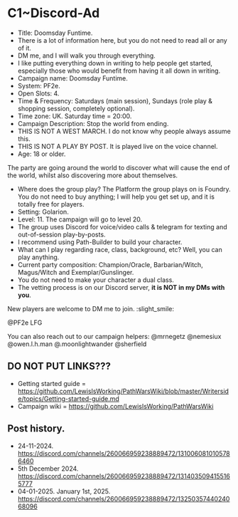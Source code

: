 # C1~Discord-Ad

- Title: Doomsday Funtime.
- There is a lot of information here, but you do not need to read all or any of it. 
- DM me, and I will walk you through everything.
- I like putting everything down in writing to help people get started, especially those who would benefit from having it all down in writing.
- Campaign name: Doomsday Funtime.
- System: PF2e.
- Open Slots: 4.
- Time & Frequency: Saturdays (main session), Sundays (role play & shopping session, completely optional).
- Time zone: UK. Saturday time = 20:00.
- Campaign Description: Stop the world from ending.
- THIS IS NOT A WEST MARCH. I do not know why people always assume this.
- THIS IS NOT A PLAY BY POST. It is played live on the voice channel.
- Age: 18 or older.

The party are going around the world to discover what will cause the end of the world, whilst also discovering more about themselves.

- Where does the group play?
  The Platform the group plays on is Foundry.
  You do not need to buy anything; I will 
  help you get set up, and it is totally free for players.
- Setting: Golarion.
- Level: 11. The campaign will go to level 20.
- The group uses Discord for voice/video calls & telegram for texting and out-of-session play-by-posts.
- I recommend using Path-Builder to build your character.
- What can I play regarding race, class, background, etc? Well, you can play anything.
- Current party composition: Champion/Oracle, Barbarian/Witch, Magus/Witch and Exemplar/Gunslinger.
- You do not need to make your character a dual class.
- The vetting process is on our Discord server, **it is NOT in my DMs with you**.

New players are welcome to DM me to join.
:slight_smile:

@PF2e LFG

You can also reach out to our campaign helpers:
@mrnegetz
@nemesiux
@owen.l.h.man
@.moonlightwander
@sherfield

## DO NOT PUT LINKS???

- Getting started guide = https://github.com/LewisIsWorking/PathWarsWiki/blob/master/Writerside/topics/Getting-started-guide.md
- Campaign wiki = https://github.com/LewisIsWorking/PathWarsWiki

## Post history.

- 24-11-2024. https://discord.com/channels/260066959238889472/1310060810105786460
- 5th December 2024. https://discord.com/channels/260066959238889472/1314035094155165777
- 04-01-2025. January 1st, 2025. https://discord.com/channels/260066959238889472/1325035744024068096
